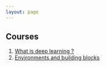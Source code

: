 ```yaml
---
layout: page
---
```


## Courses
1. [What is deep learning ?](/teachings/deeplearning.html)
2. [Environments and building blocks](/teachings/environments.html)
